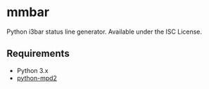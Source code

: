 mmbar
=====

Python i3bar status line generator. Available under the ISC License.

Requirements
------------
* Python 3.x
* [python-mpd2](https://github.com/Mic92/python-mpd2/blob/master/doc/commands.rst)
